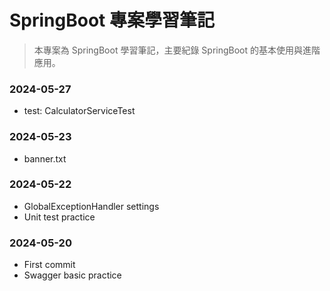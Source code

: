 # SpringBoot 專案學習筆記

> 本專案為 SpringBoot 學習筆記，主要紀錄 SpringBoot 的基本使用與進階應用。

### 2024-05-27

- test: CalculatorServiceTest

### 2024-05-23

- banner.txt

### 2024-05-22

- GlobalExceptionHandler settings
- Unit test practice

### 2024-05-20

- First commit
- Swagger basic practice